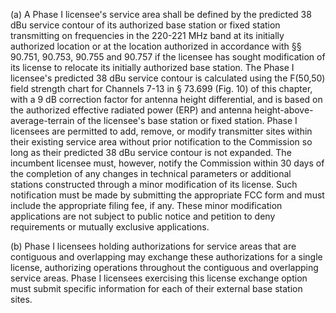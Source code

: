 (a) A Phase I licensee's service area shall be defined by the predicted 38 dBu service contour of its authorized base station or fixed station transmitting on frequencies in the 220-221 MHz band at its initially authorized location or at the location authorized in accordance with §§ 90.751, 90.753, 90.755 and 90.757 if the licensee has sought modification of its license to relocate its initially authorized base station. The Phase I licensee's predicted 38 dBu service contour is calculated using the F(50,50) field strength chart for Channels 7-13 in § 73.699 (Fig. 10) of this chapter, with a 9 dB correction factor for antenna height differential, and is based on the authorized effective radiated power (ERP) and antenna height-above-average-terrain of the licensee's base station or fixed station. Phase I licensees are permitted to add, remove, or modify transmitter sites within their existing service area without prior notification to the Commission so long as their predicted 38 dBu service contour is not expanded. The incumbent licensee must, however, notify the Commission within 30 days of the completion of any changes in technical parameters or additional stations constructed through a minor modification of its license. Such notification must be made by submitting the appropriate FCC form and must include the appropriate filing fee, if any. These minor modification applications are not subject to public notice and petition to deny requirements or mutually exclusive applications.

(b) Phase I licensees holding authorizations for service areas that are contiguous and overlapping may exchange these authorizations for a single license, authorizing operations throughout the contiguous and overlapping service areas. Phase I licensees exercising this license exchange option must submit specific information for each of their external base station sites.

